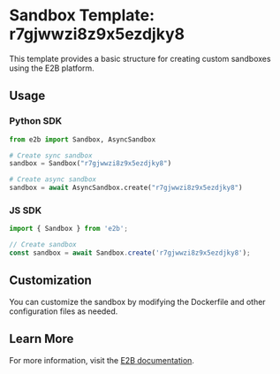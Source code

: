 # Sandbox Template: r7gjwwzi8z9x5ezdjky8

This template provides a basic structure for creating custom sandboxes using the E2B platform.

## Usage

### Python SDK

```python
from e2b import Sandbox, AsyncSandbox

# Create sync sandbox
sandbox = Sandbox("r7gjwwzi8z9x5ezdjky8")

# Create async sandbox
sandbox = await AsyncSandbox.create("r7gjwwzi8z9x5ezdjky8")
```

### JS SDK

```javascript
import { Sandbox } from 'e2b';

// Create sandbox
const sandbox = await Sandbox.create('r7gjwwzi8z9x5ezdjky8');
```

## Customization

You can customize the sandbox by modifying the Dockerfile and other configuration files as needed.

## Learn More

For more information, visit the [E2B documentation](https://e2b.dev/docs).
